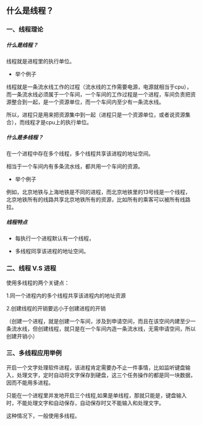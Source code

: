 ## 什么是线程？

### 一、线程理论

##### 什么是线程？

线程就是进程里的执行单位。

* 举个例子

线程就是一条流水线工作的过程（流水线的工作需要电源，电源就相当于cpu），而一条流水线必须属于一个车间，一个车间的工作过程是一个进程，车间负责把资源整合到一起，是一个资源单位，而一个车间内至少有一条流水线。

所以，进程只是用来把资源集中到一起（进程只是一个资源单位，或者说资源集合），而线程才是cpu上的执行单位。

##### 什么是多线程？

在一个进程中存在多个线程，多个线程共享该进程的地址空间。

相当于一个车间内有多条流水线，都共用一个车间的资源。

* 举个例子

例如，北京地铁与上海地铁是不同的进程，而北京地铁里的13号线是一个线程，北京地铁所有的线路共享北京地铁所有的资源，比如所有的乘客可以被所有线路拉。

##### 线程特点

* 每执行一个进程默认有一个线程，

* 多线程同享该进程的地址空间。


### 二、线程 V.S 进程

使用多线程的两个关键点：

1.同一个进程内的多个线程共享该进程内的地址资源

2.创建线程的开销要远小于创建进程的开销

（创建一个进程，就是创建一个车间，涉及到申请空间，而且在该空间内建至少一条流水线，但创建线程，就只是在一个车间内造一条流水线，无需申请空间，所以创建开销小）


### 三、多线程应用举例

开启一个文字处理软件进程，该进程肯定需要办不止一件事情，比如监听键盘输入，处理文字，定时自动将文字保存到硬盘，这三个任务操作的都是同一块数据，因而不能用多进程。

只能在一个进程里并发地开启三个线程,如果是单线程，那就只能是，键盘输入时，不能处理文字和自动保存，自动保存时又不能输入和处理文字。

这种情况下，一般使用多线程。
